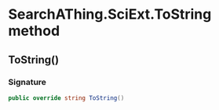 # SearchAThing.SciExt.ToString method
## ToString()
### Signature
```csharp
public override string ToString()
```
